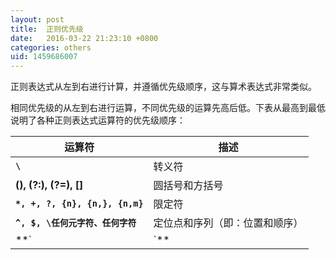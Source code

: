 ```yaml
---
layout: post
title:  正则优先级
date:   2016-03-22 21:23:10 +0800
categories: others
uid: 1459686007
---
```

正则表达式从左到右进行计算，并遵循优先级顺序，这与算术表达式非常类似。

相同优先级的从左到右进行运算，不同优先级的运算先高后低。下表从最高到最低说明了各种正则表达式运算符的优先级顺序：


| 运算符      | 描述 |
| ----------- | ----------------------------- |
| **`\`**    | 转义符  |
| **(), (?:), (?=), []** | 圆括号和方括号 |
| **`*, +, ?, {n}, {n,}, {n,m}`**  | 限定符 |
| **`^, $, \任何元字符、任何字符`** | 定位点和序列（即：位置和顺序） |
| **`|`**  | `替换，"或"操作字符具有高于替换运算符的优先级，使得"m|food"匹配"m"或"food"。若要匹配"mood"或"food"，请使用括号创建子表达式，从而产生"(m|f)ood".`|